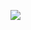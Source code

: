 ![](https://user-images.githubusercontent.com/69598952/93294228-54666680-f7c0-11ea-927c-d0e6e2c68b22.jpg)
